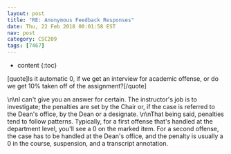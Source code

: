 ```yaml
---
layout: post
title: "RE: Anonymous Feedback Responses"
date: Thu, 22 Feb 2018 00:01:58 EST
nav: post
category: CSC209
tags: [7467]
---
```


* content
{:toc}

[quote]Is it automatic 0, if we get an interview for academic offense, or do we get 10% taken off of the assignment?[/quote]
<!-- more -->
<p>\n\nI can't give you an answer for certain. The instructor's job is to investigate; the penalties are set by the Chair or, if the case is referred to the Dean's office, by the Dean or a designate.  \n\nThat being said, penalties tend to follow patterns. Typically, for a first offense that's handled at the department level, you'll see a 0 on the marked item. For a second offense, the case has to be handled at the Dean's office, and the penalty is usually a 0 in the course, suspension, and a transcript annotation.</p>
